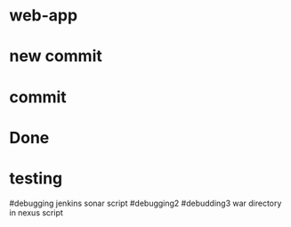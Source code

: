 # web-app
# new commit
# commit
# Done
# testing
#debugging jenkins sonar script
#debugging2
#debudding3 war directory in nexus script